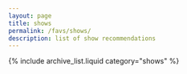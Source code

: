```yaml
---
layout: page
title: shows
permalink: /favs/shows/
description: list of show recommendations
---
```


{% include archive_list.liquid category="shows" %}
